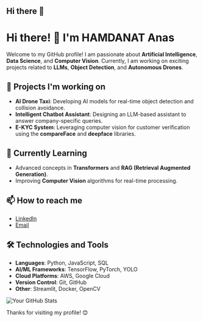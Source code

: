 ## Hi there 👋

# Hi there! 👋 I'm HAMDANAT Anas

Welcome to my GitHub profile! I am passionate about **Artificial Intelligence**, **Data Science**, and **Computer Vision**. Currently, I am working on exciting projects related to **LLMs**, **Object Detection**, and **Autonomous Drones**.

## 🔭 Projects I'm working on
- **AI Drone Taxi**: Developing AI models for real-time object detection and collision avoidance.
- **Intelligent Chatbot Assistant**: Designing an LLM-based assistant to answer company-specific queries.
- **E-KYC System**: Leveraging computer vision for customer verification using the **compareFace** and **deepface** libraries.

## 🌱 Currently Learning
- Advanced concepts in **Transformers** and **RAG (Retrieval Augmented Generation)**.
- Improving **Computer Vision** algorithms for real-time processing.

## 📫 How to reach me
- [LinkedIn](https://www.linkedin.com/in/your-profile)
- [Email](mailto:your.email@example.com)

## 🛠️ Technologies and Tools
- **Languages**: Python, JavaScript, SQL
- **AI/ML Frameworks**: TensorFlow, PyTorch, YOLO
- **Cloud Platforms**: AWS, Google Cloud
- **Version Control**: Git, GitHub
- **Other**: Streamlit, Docker, OpenCV

![Your GitHub Stats](https://github-readme-stats.vercel.app/api?username=your-github-username&show_icons=true&theme=radical)

Thanks for visiting my profile! 😊
